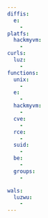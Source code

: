 ```yaml
---
diffis:
  e:
    -
platfs:
  hackmyvm:
    -
curls:
  luz:
    -
functions:
  unix:
    -
  e:
    -
  hackmyvm:
    -
  cve:
    -
  rce:
    -
  suid:
    -
  be:
    -
  groups:
    -

wals:
  luzwu:
    -
---
```

